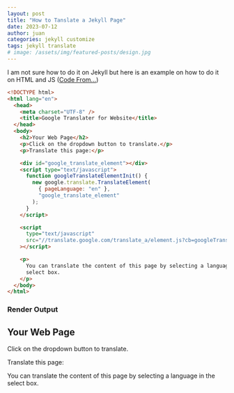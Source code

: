 ```yaml
---
layout: post
title: "How to Tanslate a Jekyll Page"
date: 2023-07-12
author: juan
categories: jekyll customize
tags: jekyll translate
# image: /assets/img/featured-posts/design.jpg
---
```


I am not sure how to do it on Jekyll but here is an example on how to do it on HTML and JS ([Code From...](https://www.coderepublics.com/howto/how-to-google-translate.php))

```html
<!DOCTYPE html>
<html lang="en">
  <head>
    <meta charset="UTF-8" />
    <title>Google Translater for Website</title>
  </head>
  <body>
    <h2>Your Web Page</h2>
    <p>Click on the dropdown button to translate.</p>
    <p>Translate this page:</p>

    <div id="google_translate_element"></div>
    <script type="text/javascript">
      function googleTranslateElementInit() {
        new google.translate.TranslateElement(
          { pageLanguage: "en" },
          "google_translate_element"
        );
      }
    </script>

    <script
      type="text/javascript"
      src="//translate.google.com/translate_a/element.js?cb=googleTranslateElementInit"
    ></script>

    <p>
      You can translate the content of this page by selecting a language in the
      select box.
    </p>
  </body>
</html>
```

### Render Output

<body>
 <h2>Your Web Page</h2>
  <p>Click on the dropdown button to translate.</p>
  <p>Translate this page:</p>

<div id="google_translate_element"></div>
 <script type="text/javascript">
   function googleTranslateElementInit() {
  new google.translate.TranslateElement({pageLanguage: 'en'}, 'google_translate_element');
  }
</script>

<script type="text/javascript" src="//translate.google.com/translate_a/element.js?cb=googleTranslateElementInit"></script>

<p>You can translate the content of this page by selecting a language in the select box.</p>
</body>
